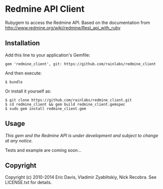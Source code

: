 # Redmine API Client

Rubygem to access the Redmine API.  Based on the documentation from http://www.redmine.org/wiki/redmine/Rest_api_with_ruby

## Installation

Add this line to your application's Gemfile:

    gem 'redmine_client', git: https://github.com/rainlabs/redmine_client

And then execute:

    $ bundle

Or install it yourself as:

    $ git clone https://github.com/rainlabs/redmine_client.git
    $ cd redmine_client && gem build redmine_client.gemspec
    $ sudo gem install redmine_client.gem

## Usage

*This gem and the Redmine API is under development and subject to change at any notice.*

Tests and example are coming soon...

## Copyright

Copyright (c) 2010-2014 Eric Davis, Vladimir Zyablitskiy, Nick Recobra. See LICENSE.txt for details.
